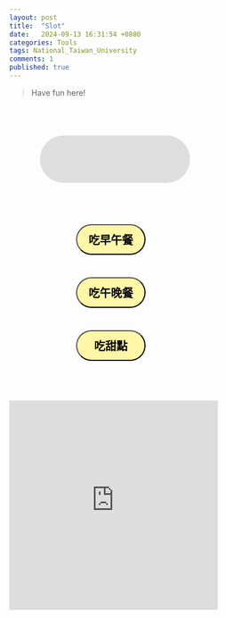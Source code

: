 ```yaml
---
layout: post
title:  "Slot"
date:   2024-09-13 16:31:54 +0800
categories: Tools
tags: National_Taiwan_University
comments: 1
published: true
---
```


> Have fun here!

<html lang="zh-Hant">
<head>
    <meta charset="UTF-8">
    <meta name="viewport" content="width=device-width, initial-scale=1.0">
		<title>抽籤機</title>
		<style>
			button{
				border-radius: 50px;
				background-color: #fff6a8;
				font-size: 20px;
				border-style: outset; 
				width: 125px;
				height: 55px;
				margin: 20px 120px;
				font-weight: bold;
			}
			#MealChoice{
				margin: 20px 55px;
				background-color:#dedede;
				padding-top: 15px;
				width: 270px;
				height: 70px;
				border-radius: 100px;
				text-align: center;
				font-weight: bold;
			}
		</style>
	</head>
	<body>
		<div id="box">
        <br><br>
		<div id="MealChoice" style="font-size: 30px">　</div><br><br>
		<button id="btn1" onclick="brSlot()">吃早午餐</button><br><button id="btn2" onclick="lndrSlot()">吃午晚餐</button><br><button id="btn3" onclick="DesSlot()">吃甜點</button>
		<br><br>
		</div>
		<div id="result"></div>
		<br><br>
		<iframe src="https://www.google.com/maps/embed?pb=!1m18!1m12!1m3!1d3615.400377588454!2d121.54198327522911!3d25.02048317782519!2m3!1f0!2f0!3f0!3m2!1i1024!2i768!4f13.1!3m3!1m2!1s0x3442aa2f62767a83%3A0x6542f7368e298bcd!2z5ZyL56uL6Ie654Gj5aSn5a245bel5a246Zmi5bel5qWt5bel56iL5a2456CU56m25omA!5e0!3m2!1sen!2stw!4v1726369623219!5m2!1sen!2stw" width="375" height="375" style="border:0;" allowfullscreen="" loading="lazy" referrerpolicy="no-referrer-when-downgrade"></iframe>
		<script>	
			var br = ["台北早餐名店1", "台北早餐名店2", "台北早餐名店3", "台北早餐名店4", "台北早餐名店5"];
			var lndr = ["台北午晚餐名店1", "台北午晚餐名店2", "台北午晚餐名店3", "台北午晚餐名店4", "台北午晚餐名店5"];
			var desdr = ["台北甜點名店1", "台北甜點名店2", "台北甜點名店3", "台北甜點名店4", "台北甜點名店5"];
			function brRand(){
				var x = Math.floor(Math.random() * (br.length));	
				document.getElementById("MealChoice").innerHTML = br[x];	
				for(var i=1;i<13;i++){
					var a=Math.floor(Math.random()*255);
					var b=Math.floor(Math.random()*255);
					var c=Math.floor(Math.random()*255);
					document.getElementById("MealChoice").style.color = "rgb(" + a + "," + b + "," + c + ")";
				}					
			}
			function lndrRand(){
				var y = Math.floor(Math.random() * (lndr.length));	
				document.getElementById("MealChoice").innerHTML = lndr[y];	
				for(var i=1;i<13;i++){
					var a=Math.floor(Math.random()*255);
					var b=Math.floor(Math.random()*255);
					var c=Math.floor(Math.random()*255);
					document.getElementById("MealChoice").style.color = "rgb(" + a + "," + b + "," + c + ")";
				}
			}
			function DesRand(){
				var z = Math.floor(Math.random() * (desdr.length));	
				document.getElementById("MealChoice").innerHTML = desdr[z];	
				for(var i=1;i<13;i++){
					var a=Math.floor(Math.random()*255);
					var b=Math.floor(Math.random()*255);
					var c=Math.floor(Math.random()*255);
					document.getElementById("MealChoice").style.color = "rgb(" + a + "," + b + "," + c + ")";
				}
			}
			var counter=0;
			var id = "";
			function brSlot(){	
				counter++;
				if(counter%2==1){
					document.getElementById("btn1").innerHTML = "決定!";
					id = setInterval(brRand, 60);
				}
				if(counter%2==0){
					clearInterval(id);
					document.getElementById("btn1").innerHTML = "吃早午餐";
				}
			}
			var countera = 0;
			var ida = "";			
			function lndrSlot(){	
				countera++;
				if(countera%2==1){
					document.getElementById("btn2").innerHTML = "決定!";
					ida = setInterval(lndrRand, 60);
				}
				if(countera%2==0){
					clearInterval(ida);
					document.getElementById("btn2").innerHTML = "吃午晚餐";
				}
			}	
			var counterb = 0;
			var idb = "";			
			function DesSlot(){	
				counterb++;
				if(counterb%2==1){
					document.getElementById("btn3").innerHTML = "決定!";
					idb = setInterval(DesRand, 60);
				}
				if(counterb%2==0){
					clearInterval(idb);
					document.getElementById("btn3").innerHTML = "吃甜點";
				}
			}	
		</script>
	</body>
</html>

